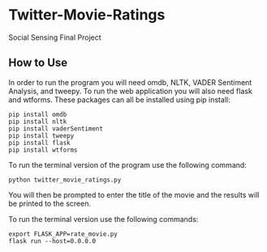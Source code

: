 # Twitter-Movie-Ratings
Social Sensing Final Project

## How to Use
In order to run the program you will need omdb, NLTK, VADER Sentiment Analysis, and tweepy. To run the web application you will also need flask and wtforms. These packages can all be installed using pip install:
  ```
  pip install omdb
  pip install nltk
  pip install vaderSentiment
  pip install tweepy
  pip install flask
  pip install wtforms
  ```

To run the terminal version of the program use the following command:
```
python twitter_movie_ratings.py
```
You will then be prompted to enter the title of the movie and the results will be printed to the screen.

To run the terminal version use the following commands:
```
export FLASK_APP=rate_movie.py
flask run --host=0.0.0.0
```
